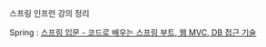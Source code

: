 스프링 인프런 강의 정리

Spring : <a href="https://www.inflearn.com/course/%EC%8A%A4%ED%94%84%EB%A7%81-%EC%9E%85%EB%AC%B8-%EC%8A%A4%ED%94%84%EB%A7%81%EB%B6%80%ED%8A%B8/" rel="nofollow">스프링 입문 - 코드로 배우는 스프링 부트, 웹 MVC, DB 접근 기술</a>
